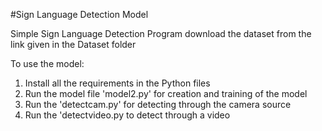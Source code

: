 #Sign Language Detection Model

Simple Sign Language Detection Program
download the dataset from the link given in the Dataset folder

To use the model:
1. Install all the requirements in the Python files
2. Run the model file 'model2.py' for creation and training of the model
3. Run the 'detectcam.py' for detecting through the camera source
4. Run the 'detectvideo.py to detect through a video

